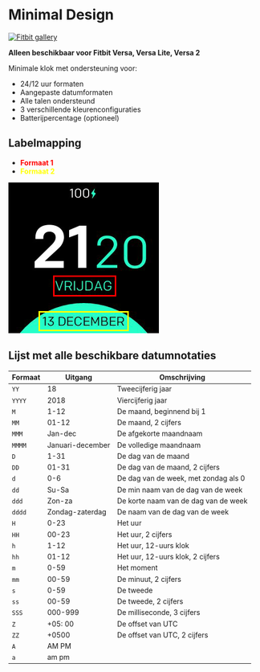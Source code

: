 # Minimal Design
[![Fitbit gallery](https://img.shields.io/badge/Fitbit%20gallery-%2300B0B9?style=flat-square&logo=fitbit&logoColor=white)](https://gallery.fitbit.com/details/0f2f12b5-482e-4882-a733-d6687a0f1413)

**Alleen beschikbaar voor Fitbit Versa, Versa Lite, Versa 2**

Minimale klok met ondersteuning voor:
- 24/12 uur formaten
- Aangepaste datumformaten
- Alle talen ondersteund
- 3 verschillende kleurenconfiguraties
- Batterijpercentage (optioneel)

## Labelmapping

- <span style = "color: red"> **Formaat 1** </span>
- <span style = "color: yellow"> **Formaat 2** </span>

![Label mapping](labels.png)

## Lijst met alle beschikbare datumnotaties
| Formaat | Uitgang | Omschrijving |
| ------ | ---------------- | ------------------------------------- |
| `YY` | 18 | Tweecijferig jaar |
| `YYYY` | 2018 | Viercijferig jaar |
| `M` | 1-12 | De maand, beginnend bij 1 |
| `MM` | 01-12 | De maand, 2 cijfers |
| `MMM` | Jan-dec | De afgekorte maandnaam |
| `MMMM` | Januari-december | De volledige maandnaam |
| `D` | 1-31 | De dag van de maand |
| `DD` | 01-31 | De dag van de maand, 2 cijfers |
| `d` | 0-6 | De dag van de week, met zondag als 0 |
| `dd` | Su-Sa | De min naam van de dag van de week |
| `ddd` | Zon-za | De korte naam van de dag van de week |
| `dddd` | Zondag-zaterdag | De naam van de dag van de week |
| `H` | 0-23 | Het uur |
| `HH` | 00-23 | Het uur, 2 cijfers |
| `h` | 1-12 | Het uur, 12-uurs klok |
| `hh` | 01-12 | Het uur, 12-uurs klok, 2 cijfers |
| `m` | 0-59 | Het moment |
| `mm` | 00-59 | De minuut, 2 cijfers |
| `s` | 0-59 | De tweede |
| `ss` | 00-59 | De tweede, 2 cijfers |
| `SSS` | 000-999 | De milliseconde, 3 cijfers |
| `Z` | +05: 00 | De offset van UTC |
| `ZZ` | +0500 | De offset van UTC, 2 cijfers |
| `A` | AM PM | |
| `a` | am pm | |